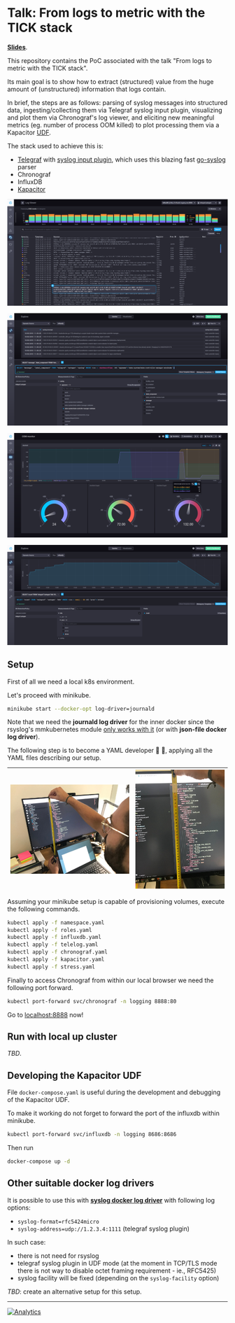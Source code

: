 # Talk: From logs to metric with the TICK stack

[**Slides**](http://bit.ly/from-logs-to-metrics-tick).

This repository contains the PoC associated with the talk "From logs to metric with the TICK stack".

Its main goal is to show how to extract (structured) value from the huge amount of (unstructured) information that logs contain.

In brief, the steps are as follows: parsing of syslog messages into structured data, ingesting/collecting them via Telegraf syslog input plugin, visualizing and plot them via Chronograf's log viewer, and eliciting new meaningful metrics (eg. number of process OOM killed) to plot processing them via a Kapacitor [UDF](https://docs.influxdata.com/kapacitor/v1.5/guides/socket_udf/).

The stack used to achieve this is:

- [Telegraf](https://github.com/influxdata/telegraf) with [syslog input plugin](https://github.com/influxdata/telegraf/tree/master/plugins/inputs/syslog), which uses this blazing fast [go-syslog](https://github.com/influxdata/go-syslog) parser
- Chronograf
- InfluxDB
- [Kapacitor](https://github.com/influxdata/kapacitor)

![Chronograf Log Viewer](images/logviewer-chronograf.png "Chronograf Log Viewer")

![Exploring RFC5425 syslog messages with Chronograf](images/exploring-syslog-chronograf.png "Exploring RFC5425 syslog messages with Chronograf")

![Couting OOMs](images/ooms-num.png "Couting OOMs")

![Counting OOMs of stress pod](images/ooms-stress.png "Counting OOMs of stress pod")

## Setup

First of all we need a local k8s environment.

Let's proceed with minikube.

```bash
minikube start --docker-opt log-driver=journald
```

Note that we need the **journald log driver** for the inner docker since the rsyslog's mmkubernetes module [only works with it](https://www.rsyslog.com/doc/master/configuration/modules/mmkubernetes.html) (or with **json-file docker log driver**).

The following step is to become a YAML developer :hear_no_evil: :speak_no_evil:, applying all the YAML files describing our setup.

| ![YAML meme](images/yaml-dev.jpg) | ![The life of a YAML developer](images/yaml-dev-life.jpg) |
|:---:|:---:|

Assuming your minikube setup is capable of provisioning volumes, execute the following commands.

```bash
kubectl apply -f namespace.yaml
kubectl apply -f roles.yaml
kubectl apply -f influxdb.yaml
kubectl apply -f telelog.yaml
kubectl apply -f chronograf.yaml
kubectl apply -f kapacitor.yaml
kubectl apply -f stress.yaml
```

Finally to access Chronograf from within our local browser we need the following port forward.

```bash
kubectl port-forward svc/chronograf -n logging 8888:80
```

Go to [localhost:8888](http://localhost:8888) now!

## Run with local up cluster

_TBD_.

## Developing the Kapacitor UDF

File `docker-compose.yaml` is useful during the development and debugging of the Kapacitor UDF.

To make it working do not forget to forward the port of the influxdb within minikube.

```bash
kubectl port-forward svc/influxdb -n logging 8686:8686
```

Then run

```bash
docker-compose up -d
```

## Other suitable docker log drivers

It is possible to use this with **[syslog docker log driver](https://docs.docker.com/config/containers/logging/syslog/#options)** with following log options:

- `syslog-format=rfc5424micro`
- `syslog-address=udp://1.2.3.4:1111` (telegraf syslog plugin)

In such case:

- there is not need for rsyslog
- telegraf syslog plugin in UDF mode (at the moment in TCP/TLS mode there is not way to disable octet framing requirement - ie., RFC5425)
- syslog facility will be fixed (depending on the `syslog-facility` option)

_TBD_: create an alternative setup for this setup.

---

[![Analytics](https://ga-beacon.appspot.com/UA-49657176-1/logs2metrics-talk?flat)](https://github.com/igrigorik/ga-beacon)
